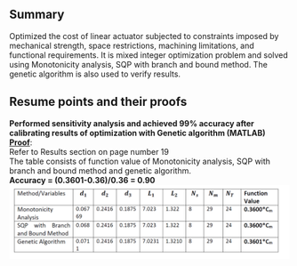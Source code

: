 ## Summary
Optimized the cost of linear actuator subjected to constraints imposed by mechanical strength, space restrictions, machining limitations, and functional requirements.
It is mixed integer optimization problem and solved using Monotonicity analysis, SQP with branch and bound method. The genetic algorithm is also used to verify results.

## Resume points and their proofs
**Performed sensitivity analysis and achieved 99% accuracy after calibrating results of optimization with Genetic algorithm (MATLAB)**  
<ins>**Proof**</ins>:  
Refer to Results section on page number 19  
The table consists of function value of  Monotonicity analysis, SQP with branch and bound method and genetic algorithm.  
**Accuracy = (0.3601-0.36)/0.36 = 0.90**
![Results](https://github.com/Abhinandan-Kumbhar/Design-Optimization/blob/main/results.PNG)

